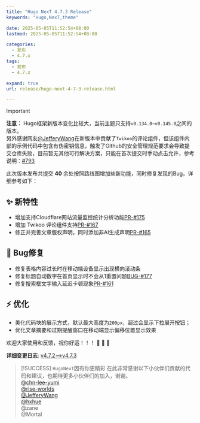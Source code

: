 ```yaml
---
title: "Hugo NexT 4.7.3 Release"
keywords: "Hugo,NexT,theme"

date: 2025-05-05T11:52:54+08:00
lastmod: 2025-05-05T11:52:54+08:00

categories:
  - 发布
  - 4.7.x
tags:
  - 发布
  - 4.7.x

expand: true
url: release/hugo-next-4-7-3-release.html

---
```


> [!IMPORTANT]
> **注意：** Hugo框架新版本变化比较大，当前主题只支持`v0.134.0~v0.145.0`之间的版本。<br/>
> 另外感谢网友[@JefferyWang](https://github.com/JefferyWang)在新版本中贡献了`Twikoo`的评论组件，但该组件内部的示例代码中包含有伪密钥信息，触发了Github的安全管理规范要求会导致提交仓库失败，目前暂无其他可行解决方案，只能在首次提交时手动点击允许，参考说明：[#793](https://github.com/twikoojs/twikoo/issues/793)

此次版本发布共提交 **40** 余处按照路线图增加些新功能，同时修复发现的Bug，详细参考如下：

## :sparkles: 新特性

- 增加支持Cloudflare网站流量监控统计分析功能[PR-#175](https://github.com/hugo-next/hugo-theme-next/pull/175)
- 增加 Twikoo 评论组件支持[PR-#167](https://github.com/hugo-next/hugo-theme-next/pull/167)
- 修正并完善文章版权声明，同时添加非AI生成声明[PR-#165](https://github.com/hugo-next/hugo-theme-next/pull/165)

## :bug: Bug修复

- 修复表格内容过长时在移动端设备显示出现横向滚动条
- 修复标题自动数字在首页显示时不会从1重置问题[BUG-#177](https://github.com/hugo-next/hugo-theme-next/issues/177)
- 修复搜索框文字输入延迟卡顿现象[PR-#161](https://github.com/hugo-next/hugo-theme-next/pull/161)

## :zap: 优化

- 美化代码块的展示方式，默认最大高度为`200px`，超过会显示下拉展开按钮；
- 优化文章摘要和过期提醒窗口在移动端显示偏移位置显示效果

欢迎大家使用和反馈，祝你好运！！！ :tada: :tada: :tada:

**详细变更日志**: [v4.7.2-->v4.7.3](https://github.com/hugo-next/hugo-theme-next/compare/v4.7.2...v4.7.3)

> [!SUCCESS] `HugoNexT`因有你更精彩
> 在此非常感谢以下小伙伴们贡献的代码和建议，也期待更多小伙伴们的加入，谢谢。<br/>
> [@chn-lee-yumi](https://github.com/chn-lee-yumi) <br/>
> [@rise-worlds](https://github.com/rise-worlds) <br/>
> [@JefferyWang](https://github.com/JefferyWang) <br/>
> [@hxhue](https://github.com/hxhue) <br/>
> @zane <br/>
> @Mortal
